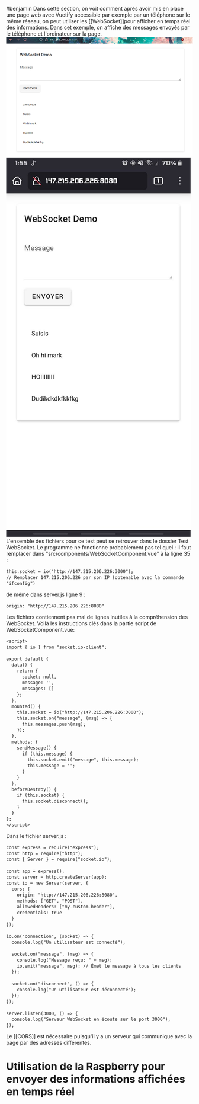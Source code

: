 #benjamin
Dans cette section, on voit comment après avoir mis en place une page web avec Vuetify accessible par exemple par un téléphone sur le même réseau, on peut utiliser les [[WebSocket]]pour afficher en temps réel des informations. Dans cet exemple, on affiche des messages envoyés par le téléphone et l'ordinateur sur la page.
![500](attachments/Pasted%20image%2020250526135537.png)![200](attachments/Pasted%20image%2020250526135812.png)
L'ensemble des fichiers pour ce test peut se retrouver dans le dossier Test WebSocket.
Le programme ne fonctionne probablement pas tel quel : il faut remplacer dans "src/components/WebSocketComponent.vue" à la ligne 35 :
```
this.socket = io("http://147.215.206.226:3000"); 
// Remplacer 147.215.206.226 par son IP (obtenable avec la commande "ifconfig")
```
de même dans server.js ligne 9 :
```
origin: "http://147.215.206.226:8080"
```
Les fichiers contiennent pas mal de lignes inutiles à la compréhension des WebSocket. 
Voilà les instructions clés dans la partie script de WebSocketComponent.vue:
```
<script>
import { io } from "socket.io-client";

export default {
  data() {
    return {
      socket: null,
      message: '',
      messages: []
    };
  },
  mounted() {
    this.socket = io("http://147.215.206.226:3000");
    this.socket.on("message", (msg) => {
      this.messages.push(msg);
    });
  },
  methods: {
    sendMessage() {
      if (this.message) {
        this.socket.emit("message", this.message);
        this.message = '';
      }
    }
  },
  beforeDestroy() {
    if (this.socket) {
      this.socket.disconnect();
    }
  }
};
</script>
```
Dans le fichier server.js : 
```
const express = require("express");
const http = require("http");
const { Server } = require("socket.io");

const app = express();
const server = http.createServer(app);
const io = new Server(server, {
  cors: {
    origin: "http://147.215.206.226:8080",
    methods: ["GET", "POST"],
    allowedHeaders: ["my-custom-header"],
    credentials: true
  }
});

io.on("connection", (socket) => {
  console.log("Un utilisateur est connecté");

  socket.on("message", (msg) => {
    console.log("Message reçu: " + msg);
    io.emit("message", msg); // Émet le message à tous les clients
  });

  socket.on("disconnect", () => {
    console.log("Un utilisateur est déconnecté");
  });
});

server.listen(3000, () => {
  console.log("Serveur WebSocket en écoute sur le port 3000");
});

```
Le [[CORS]] est nécessaire puisqu'il y a un serveur qui communique avec la page par des adresses différentes.

# Utilisation de la Raspberry pour envoyer des informations affichées en temps réel


